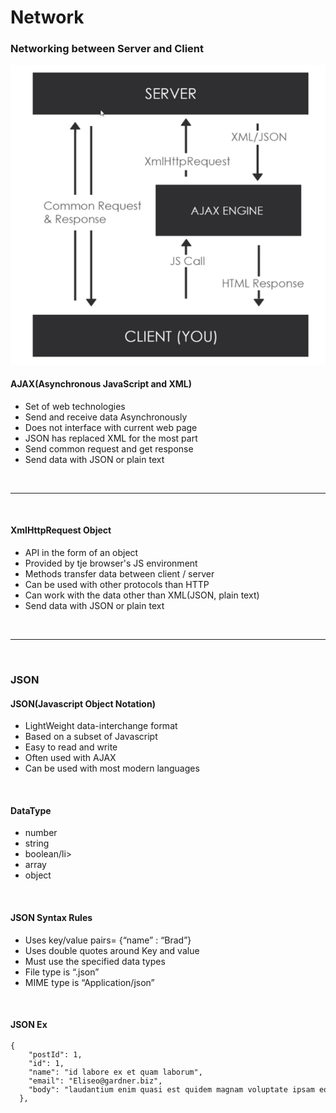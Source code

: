 # Network

<p><h3>Networking between Server and Client</h3></p>
<img src="../img/flow.jpg">
<p><h4>AJAX(Asynchronous JavaScript and XML)</h4></p>
<ul>
  <li>Set of web technologies</li>
  <li>Send and receive data Asynchronously</li>
  <li>Does not interface with current web page</li>
  <li>JSON has replaced XML for the most part</li>
  <li>Send common request and get response</li>
  <li>Send data with JSON or plain text</li>
</ul>
<br>
<hr>
<br>
<p><h4>XmlHttpRequest Object</h4></p>
<ul>
  <li>API in the form of an object</li>
  <li>Provided by tje browser's JS environment</li>
  <li>Methods transfer data between client / server</li>
  <li>Can be used with other protocols than HTTP</li>
  <li>Can work with the data other than XML(JSON, plain text)</li>
  <li>Send data with JSON or plain text</li>
</ul>
<br>
<hr>
<br>
<p><h3>JSON</h3></p>
<p><h4>JSON(Javascript Object Notation)</h4></p>
<ul>
  <li>LightWeight data-interchange format</li>
  <li>Based on a subset of Javascript</li>
  <li>Easy to read and write</li>
  <li>Often used with AJAX</li>
  <li>Can be used with most modern languages</li>
</ul>
<br>
<p><h4>DataType</h4></p>
<ul>
  <li>number</li>
  <li>string</li>
  <li>boolean/li>
  <li>array</li>
  <li>object</li>
</ul>
<br>
<p><h4>JSON Syntax Rules</h4></p>
<ul>
  <li>Uses key/value pairs= {“name” : “Brad”}</li>
  <li>Uses double quotes around Key and value</li>
  <li>Must use the specified data types</li>
  <li>File type is “.json”</li>
  <li>MIME type is “Application/json”</li>
</ul>
<br>
<p><h4>JSON Ex</h4></p>
<code><pre>
{
    "postId": 1,
    "id": 1,
    "name": "id labore ex et quam laborum",
    "email": "Eliseo@gardner.biz",
    "body": "laudantium enim quasi est quidem magnam voluptate ipsam eos\ntempora quo necessitatibus\ndolor quam autem quasi\nreiciendis et nam sapiente accusantium"
  },

</pre></code>

